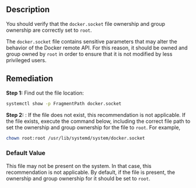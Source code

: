 ## Description

You should verify that the `docker.socket` file ownership and group ownership are
correctly set to `root`.

The `docker.socket` file contains sensitive parameters that may alter the behavior of the
Docker remote API. For this reason, it should be owned and group owned by `root` in
order to ensure that it is not modified by less privileged users.

## Remediation

**Step 1:** Find out the file location:

```bash
systemctl show -p FragmentPath docker.socket
```

**Step 2:** : If the file does not exist, this recommendation is not applicable. If the file exists,
execute the command below, including the correct file path to set the ownership and
group ownership for the file to `root`. For example,

```bash
chown root:root /usr/lib/systemd/system/docker.socket
```

### Default Value

This file may not be present on the system. In that case, this recommendation is not applicable. By default, if the file is present, the ownership and group ownership for it should be set to `root`.